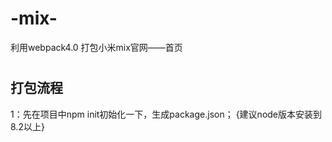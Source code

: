 # -mix-
利用webpack4.0 打包小米mix官网——首页
#
## 打包流程
1：先在项目中npm init初始化一下，生成package.json； {建议node版本安装到8.2以上}
